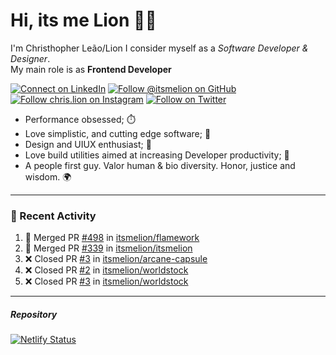 # Hi, its me Lion 👋🦁

I'm Christhopher Leão/Lion
I consider myself as a _Software Developer & Designer_.<br/>My main role is as <b>Frontend Developer</b>
<br />

[![Connect on LinkedIn](https://img.shields.io/badge/--linkedin?label=LinkedIn&logo=LinkedIn&style=social)](https://www.linkedin.com/in/chrislion)
[![Follow @itsmelion on GitHub](https://img.shields.io/github/followers/itsmelion?label=follow%20%40itsmeLion&style=social)](https://github.com/itsmelion)
[![Follow chris.lion on Instagram](https://img.shields.io/badge/--instagram?label=@chris.lion&logo=Instagram&style=social)](https://instagram.com/chris.lion)
[![Follow on Twitter](https://img.shields.io/badge/--twitter?label=@ChrisLion_me&logo=Twitter&style=social)](https://twitter.com/chrislion_me)

- Performance obsessed; ⏱️
- Love simplistic, and cutting edge software; 📆
- Design and UIUX enthusiast; 🎨
- Love build utilities aimed at increasing Developer productivity; 🧰
- A people first guy. Valor human & bio diversity. Honor, justice and wisdom. 🌍

---
### 📰 Recent Activity

<!--START_SECTION:activity-->
1. 🎉 Merged PR [#498](https://github.com/itsmelion/flamework/pull/498) in [itsmelion/flamework](https://github.com/itsmelion/flamework)
2. 🎉 Merged PR [#339](https://github.com/itsmelion/itsmelion/pull/339) in [itsmelion/itsmelion](https://github.com/itsmelion/itsmelion)
3. ❌ Closed PR [#3](https://github.com/itsmelion/arcane-capsule/pull/3) in [itsmelion/arcane-capsule](https://github.com/itsmelion/arcane-capsule)
4. ❌ Closed PR [#2](https://github.com/itsmelion/worldstock/pull/2) in [itsmelion/worldstock](https://github.com/itsmelion/worldstock)
5. ❌ Closed PR [#3](https://github.com/itsmelion/worldstock/pull/3) in [itsmelion/worldstock](https://github.com/itsmelion/worldstock)
<!--END_SECTION:activity-->

___

##### Repository
[![Netlify Status](https://api.netlify.com/api/v1/badges/9e2e6136-1ab9-42fc-8d4e-188512d5d841/deploy-status)](https://app.netlify.com/sites/lion-portfolio/deploys)
